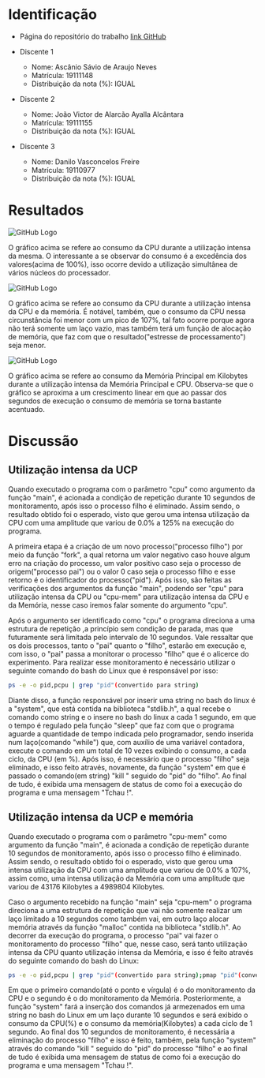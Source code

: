 # Identificação

* Página do repositório do trabalho <a href="https://github.com/ascanioneves/Trabalho-IaC-AB2">link GitHub</a>

* Discente 1
	* Nome: Ascânio Sávio de Araujo Neves
	* Matrícula: 19111148 
	* Distribuição da nota (%): IGUAL
* Discente 2
	* Nome: João Victor de Alarcão Ayalla Alcântara
	* Matrícula: 19111155
	* Distribuição da nota (%): IGUAL
* Discente 3
	* Nome: Danilo Vasconcelos Freire
	* Matrícula: 19110977
	* Distribuição da nota (%): IGUAL		
	
# Resultados
![GitHub Logo](https://media.discordapp.net/attachments/613803153128685636/613831287173677057/chart.png)
  
O gráfico acima se refere ao consumo da CPU durante a utilização intensa da mesma. O interessante a se observar do consumo é a excedência dos valores(acima de 100%), isso ocorre devido a utilização simultânea de vários núcleos do processador.
  
  
![GitHub Logo](https://media.discordapp.net/attachments/613803153128685636/613833063046185019/chart_1.png)
  
O gráfico acima se refere ao consumo da CPU durante a utilização intensa da CPU e da memória. É notável, também, que o consumo da CPU nessa circunstância foi menor com um pico de 107%, tal fato ocorre porque agora não terá somente um laço vazio, mas também terá um função de alocação de memória, que faz com que o resultado("estresse de processamento") seja menor.
  

![GitHub Logo](https://media.discordapp.net/attachments/613803153128685636/613833076442660887/chart_2.png)
  
O gráfico acima se refere ao consumo da Memória Principal em Kilobytes durante a utilização intensa da Memória Principal e CPU. Observa-se que o gráfico se aproxima a um crescimento linear em que ao passar dos segundos de execução o consumo de memória se torna bastante acentuado.


# Discussão

## Utilização intensa da UCP

Quando executado o programa com o parâmetro "cpu" como argumento da função "main", é acionada a condição de repetição durante 10 segundos de monitoramento, após isso o processo filho é eliminado. Assim sendo, o resultado obtido foi o esperado, visto que gerou uma intensa utilização da CPU com uma amplitude que variou de 0.0% a 125% na execução do programa.
  
  
A primeira etapa é a criação de um novo processo("processo filho") por meio da função "fork", a qual retorna um valor negativo caso houve algum erro na criação do processo, um valor positivo caso seja o processo de origem("processo pai") ou o valor 0 caso seja o processo filho e esse retorno é o identificador do processo("pid"). Após isso, são feitas as verificações dos argumentos da função "main", podendo ser "cpu" para utilização intensa da CPU ou "cpu-mem" para utilização intensa da CPU e da Memória, nesse caso iremos falar somente do argumento "cpu".
  
  
Após o argumento ser identificado como "cpu" o programa direciona a uma estrutura de repetição ,a princípio sem condição de parada, mas que futuramente será limitada pelo intervalo de 10 segundos. Vale ressaltar que os dois processos, tanto o "pai" quanto o "filho", estarão em execução e, com isso, o "pai" passa a monitorar o processo "filho" que é o alicerce do experimento. Para realizar esse monitoramento é necessário utilizar o seguinte comando do bash do Linux que é responsável por isso:  
```bash
ps -e -o pid,pcpu | grep "pid"(convertido para string)
```
  
Diante disso, a função responsável por inserir uma string no bash do linux é a "system", que está contida na biblioteca "stdlib.h", a qual recebe o comando como string e o insere no bash do linux a cada 1 segundo, em que o tempo é regulado pela função "sleep" que faz com que o programa aguarde a quantidade de tempo indicada pelo programador, sendo inserida num laço(comando "while") que, com auxílio de uma variável contadora, execute o comando em um total de 10 vezes exibindo o consumo, a cada ciclo, da CPU (em %). Após isso, é necessário que o processo "filho" seja eliminado, e isso feito através, novamente, da função "system" em que é passado o comando(em string) "kill " seguido do "pid" do "filho". Ao final de tudo, é exibida uma mensagem de status de como foi a execução do programa e uma mensagem "Tchau !". 

## Utilização intensa da UCP e memória

Quando executado o programa com o parâmetro "cpu-mem" como argumento da função "main", é acionada a condição de repetição durante 10 segundos de monitoramento, após isso o processo filho é eliminado. Assim sendo, o resultado obtido foi o esperado, visto que gerou uma intensa utilização da CPU com uma amplitude que variou de 0.0% a 107%, assim como, uma intensa utilização da Memória com uma amplitude que variou de 43176 Kilobytes a 4989804 Kilobytes.
  
Caso o argumento recebido na função "main" seja "cpu-mem" o programa direciona a uma estrutura de repetição que vai não somente realizar um laço limitado a 10 segundos como também vai, em outro laço alocar memória através da função "malloc" contida na biblioteca "stdlib.h". Ao decorrer da execução do programa, o processo "pai" vai fazer o monitoramento do processo "filho" que, nesse caso, será tanto utilização intensa da CPU quanto utilização intensa da Memória, e isso é feito através do seguinte comando do bash do Linux:
  
```bash
ps -e -o pid,pcpu | grep "pid"(convertido para string);pmap "pid"(convertido para string) | grep -i total 
```
Em que o primeiro comando(até o ponto e vírgula) é o do monitoramento da CPU e o segundo é o do monitoramento da Memória. Posteriormente, a função "system" fará a inserção dos comandos já armezenados em uma string no bash do Linux em um laço durante 10 segundos e será exibido o consumo da CPU(%) e o consumo da memória(Kilobytes) a cada ciclo de 1 segundo. Ao final dos 10 segundos de monitoramento, é necessária a eliminação do processo "filho" e isso é feito, também, pela função "system" através do comando "kill " seguido do "pid" do processo "filho" e ao final de tudo é exibida uma mensagem de status de como foi a execução do programa e uma mensagem "Tchau !".
